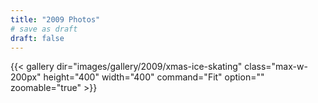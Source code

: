 ```yaml
---
title: "2009 Photos"
# save as draft
draft: false
---
```


{{< gallery dir="images/gallery/2009/xmas-ice-skating" class="max-w-200px" height="400" width="400" command="Fit" option="" zoomable="true" >}}
